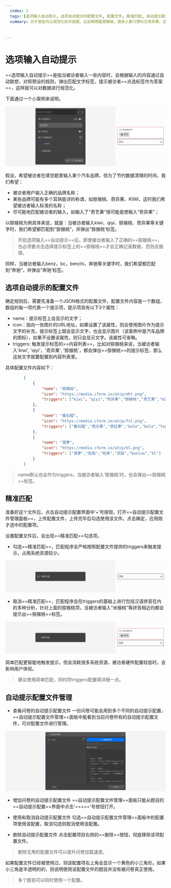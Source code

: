 ```yaml
---
  index: 1
  tags: [选项输入自动提示, 选项自动提示的配置文件, 配置文件, 精准匹配, 自动提示配置文件管理, 高级选项设定]
  summary: 对于某些可以规范化的开放题，比如明明是猕猴桃，很多人都习惯叫它奇异果，这时选项输入自动提示能判断输入内容，并触发匹配的规范称谓，大大减轻数据清理工作难度。


---
```







# 选项输入自动提示

==选项输入自动提示==是指当被访者输入一些内容时，会根据输入的内容通过自动联想，对照预设的规则，弹出匹配文字标签，提示被访者==点选标签作为答案==，这样就可以对数据进行规范化。

下面通过一个小案例来说明。

<img src='./assets/01autoComplete/section.png'>

假设，希望被访者在填空题里输入某个汽车品牌，但为了节约数据清理的时间，我们希望：
+ 被访者用户输入正确的品牌名称；
+ 某些品牌可能有多个耳熟能详的称谓，如猕猴桃、奇异果、KIWI，这时我们希望被访者输入标准的名称；
+ 尽可能地匹配被访者的输入，如输入了"奇艺果"很可能是想输入“奇异果”；

以猕猴桃为例具体来说，就是：当被访者输入kiwi、qiyi、猕猴桃、奇异果等关键字时，我们希望都匹配到“猕猴桃”，并弹出“猕猴桃’标签。
> 开启选项输入==自动提示==后，即使被访者输入了正确的==猕猴桃==，也必须要点击选择提示标签上的==猕猴桃==才会正确记录数据，否则会报错。

同样，当被访者输入benz，bc，benchi，奔驰等关键字时，我们希望都匹配到“奔驰”，并弹出“奔驰’标签。

## 选项自动提示的配置文件

确定规则后，需要先准备一个JSON格式的配置文件，配置文件内容是一个数组，数组的每一项代表一个提示项，提示项具有以下3个属性：
+ name：提示标签上会显示的文字；
+ icon：指向一张图片的URL地址，如果设置了该属性，则会使用图片作为提示文字的补充，提示标签上既会显示文字，也会显示图片（该案例中是汽车品牌的图标），如果不设置该属性，则只会显示文字。该属性可省略。
+ triggers: 触发提示标签的==内容列表==，比如对猕猴桃来说，当被访者输入'kiwi', 'qiyi'，'奇异果', '猕猴桃'，都会弹出==猕猴桃==的提示标签，那么这些文字就要配置到内容列表里。

具体配置文件内容如下：
```json
        [
            {
                "name": "猕猴桃",
                "icon": "https://media.cform.io/atcp/mht.png",
                "triggers": ["kiwi"，"qiyi","奇异果","猕猴桃","奇艺果","mihoutao","mht"]
            },
            {
                "name": "番石榴",
                "icon": "https://media.cform.io/atcp/fsl.png",
                "triggers": ["番石榴","芭乐果","芭拉果","bale","bala","fanshiliu","fsl"]
            },
            {
                "name": "菠萝",
                "icon": "https://media.cform.io/atcp/bl.png",
                "triggers": ["菠萝","旺梨","旺来","凤梨","buoluo","bl"]
            }
        ]
```
> name默认也会作为triggers，当被访者输入‘猕猴桃’时，也会弹出==猕猴桃==标签。

## 精准匹配

准备好这个文件后，点击自动提示配置界面中‘+’号按钮，打开==自动提示配置文件管理面板==，上传配置文件，上传完毕后勾选使用该文件。点击确定，应用刚才选中的配置项。

设置配置文件后，会出现==精准匹配==勾选项。

+ 勾选==精准匹配==，匹配程序会严格按照配置文件提供的triggers来触发提示，占用系统资源较少。
  
<img src='./assets/01autoComplete/precise-matching.png'>

+ 取消==精准匹配==，匹配程序会在triggers的基础上进行包括汉语拼音在内的多种分析，针对上面的猕猴桃项，当被访者输入“米猴桃”等拼音相近的都会提示出==猕猴桃==标签。
  
<img src='./assets/01autoComplete/default-matching.png'>

简单匹配更智能地触发提示，但会消耗很多系统资源，被访者硬件配置较低时，会影响用户体验。

> 建议使用简单匹配，同时将triggers配置得详细一点。

## 自动提示配置文件管理

+ 查看问卷的自动提示配置文件
一份问卷可能会用到多个不同的自动提示配置，==自动提示配置文件管理==面板中能看到当前问卷所有的自动提示配置文件，可对配置文件进行管理。

<img src='./assets/01autoComplete/popup.png'>

+ 增加问卷的自动提示配置文件
==自动提示配置文件管理==面板只能从题目的==自动提示配置==界面中点击'==+=='号按钮打开。

+ 使用和取消自动提示配置文件
勾选==自动提示配置文件管理==面板中的配置项使用该配置，取消勾选则取消使用该配置。

+ 删除自动提示配置文件
点击配置项目右侧的==删除==按钮，彻底移除该项配置文件。

> 删除无用的配置文件可以提升问卷加载速度。

如果配置文件已经被使用过，则该配置项右上角会显示一个黄色的小三角形。如果小三角是半透明的的，则说明使用该配置文件的题目并没有被问卷真正使用。

> 多个题目可以同时使用一个配置。





